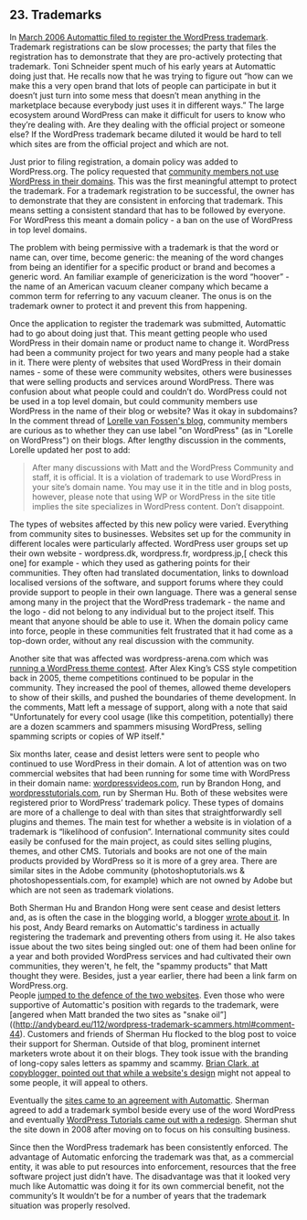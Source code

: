 ## 23. Trademarks

In [March 2006 Automattic filed to register the WordPress trademark](http://www.trademarks411.com/marks/78826734). Trademark registrations can be slow processes; the party that files the registration has to demonstrate that they are pro-actively protecting that trademark. Toni Schneider spent much of his early years at Automattic doing just that. He recalls now that he was trying to figure out “how can we make this a very open brand that lots of people can participate in but it doesn’t just turn into some mess that doesn’t mean anything in the marketplace because everybody just uses it in different ways.” The large ecosystem around WordPress can make it difficult for users to know who they’re dealing with. Are they dealing with the official project or someone else? If the WordPress trademark became diluted it would be hard to tell which sites are from the official project and which are not. 		

Just prior to filing registration, a domain policy was added to WordPress.org. The policy requested that [community members not use WordPress in their domains](https://web.archive.org/web/20060221154915/http://wordpress.org/about/domains/).  This was the first meaningful attempt to protect the trademark. For a trademark registration to be successful, the owner has to demonstrate that they are consistent in enforcing that trademark. This means setting a consistent standard that has to be followed by everyone. For WordPress this meant a domain policy - a ban on the use of WordPress in top level domains.

The problem with being permissive with a trademark is that the word or name can, over time, become generic: the meaning of the word changes from being an identifier for a specific product or brand and becomes a generic word. An familiar example of genericization is the word “hoover” - the name of an American vacuum cleaner company which became a common term for referring to any vacuum cleaner. The onus is on the trademark owner to protect it and prevent this from happening.
		
Once the application to register the trademark was submitted, Automattic had to go about doing just that. This meant getting people who used WordPress in their domain name or product name to change it. WordPress had been a community project for two years and many people had a stake in it. There were plenty of websites that used WordPress in their domain names - some of these were community websites, others were businesses that were selling products and services around WordPress. There was confusion about what people could and couldn’t do. WordPress could not be used in a top level domain, but could community members use WordPress in the name of their blog or website? Was it okay in subdomains? In the comment thread of [Lorelle van Fossen's blog](http://lorelle.wordpress.com/2006/10/26/using-wordpress-in-your-domain-name-dont/), community members are curious as to whether they can use label "on WordPress" (as in "Lorelle on WordPress") on their blogs. After lengthy discussion in the comments, Lorelle updated her post to add:

> After many discussions with Matt and the WordPress Community and staff, it is official. It is a violation of trademark to use WordPress in your site’s domain name. You may use it in the title and in blog posts, however, please note that using WP or WordPress in the site title implies the site specializes in WordPress content. Don’t disappoint.		
 
The types of websites affected by this new policy were varied. Everything from community sites to businesses. Websites set up for the community in different locales were particularly affected. WordPress user groups set up their own website - wordpress.dk, wordpress.fr, wordpress.jp,[ check this one]  for example - which they used as gathering points for their communities. They often had translated documentation, links to download localised versions of the software, and support forums where they could provide support to people in their own language. There was a general sense among many in the project that the WordPress trademark - the name and the logo - did not belong to any individual but to the project itself. This meant that anyone should be able to use it. When the domain policy came into force, people in these communities felt frustrated that it had come as a top-down order, without any real discussion with the community.

Another site that was affected was wordpress-arena.com which was [running a WordPress theme contest](https://web.archive.org/web/20060422014104/http://www.arenawp.com/?p=10). After Alex King’s CSS style competition back in 2005, theme competitions continued to be popular in the community. They increased the pool of themes, allowed theme developers to show of their skills, and pushed the boundaries of theme development. In the comments, Matt left a message of support, along with a note that said "Unfortunately for every cool usage (like this competition, potentially) there are a dozen scammers and spammers misusing WordPress, selling spamming scripts or copies of WP itself."		

Six months later, cease and desist letters were sent to people who continued to use WordPress in their domain. A lot of attention was on two commercial websites that had been running for some time with WordPress in their domain name: [wordpressvideos.com](https://web.archive.org/web/20060402224841/http://wordpressvideos.com/), run by Brandon Hong, and [wordpresstutorials.com](https://web.archive.org/web/20060705071350/http://www.wordpresstutorials.com/), run by Sherman Hu. Both of these websites were registered prior to WordPress’ trademark policy. These types of domains are more of a challenge to deal with than sites that straightforwardly sell plugins and themes. The main test for whether a website is in violation of a trademark is “likelihood of confusion”. International community sites could easily be confused for the main project, as could sites selling plugins, themes, and other CMS.  Tutorials and books are not one of the main products provided by WordPress so it is more of a grey area. There are similar sites in the Adobe community (photoshoptutorials.ws & photoshopessentials.com, for example) which are not owned by Adobe but which are not seen as trademark violations. 

Both Sherman Hu and Brandon Hong were sent cease and desist letters and, as is often the case in the blogging world, a blogger [wrote about it](http://andybeard.eu/112/wordpress-trademark-scammers.html). In his post, Andy Beard remarks on Automattic's tardiness in actually registering the trademark and preventing others from using it. He also takes issue about the two sites being singled out: one of them had been online for a year and both provided WordPress services and had cultivated their own communities, they weren't, he felt, the "spammy products" that Matt thought they were. Besides, just a year earlier, there had been a link farm on WordPress.org.		
People [jumped to the defence of the two websites](http://andybeard.eu/112/wordpress-trademark-scammers.html#comment-63). Even those who were supportive of Automattic's position with regards to the trademark, were [angered when Matt branded the two sites as "snake oil”]((http://andybeard.eu/112/wordpress-trademark-scammers.html#comment-44). Customers and friends of Sherman Hu flocked to the blog post to voice their support for Sherman. Outside of that blog, prominent internet marketers wrote about it on their blogs. They took issue with the branding of long-copy sales letters as spammy and scammy. [Brian Clark, at copyblogger, pointed out that while a website's design](http://www.copyblogger.com/does-your-copy-look-spammy/) might not appeal to some people, it will appeal to others. 

Eventually the [sites came to an agreement with Automattic](http://andybeard.eu/134/wordpress-tutorials-business-as-usual.html). Sherman agreed to add a trademark symbol beside every use of the word WordPress and eventually [WordPress Tutorials came out with a redesign](https://web.archive.org/web/20061130162903/http://www.wordpresstutorials.com/?). Sherman shut the site down in 2008 after moving on to focus on his consulting business.

Since then the WordPress trademark has been consistently enforced. The advantage of Automatic enforcing the trademark was that, as a commercial entity, it was able to put resources into enforcement, resources that the free software project just didn’t have. The disadvantage was that it looked very much like Automattic was doing it for its own commercial benefit, not the community’s It wouldn’t be for a number of years that the trademark situation was properly resolved.